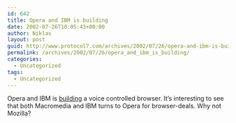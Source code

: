 ```yaml
---
id: 642
title: Opera and IBM is building
date: 2002-07-26T10:05:43+00:00
author: Niklas
layout: post
guid: http://www.protocol7.com/archives/2002/07/26/opera-and-ibm-is-building/
permalink: /archives/2002/07/26/opera_and_ibm_is_building/
categories:
  - Uncategorized
tags:
  - Uncategorized
---
```

<div class='microid-d5d1ff1a43de747240f563681e1b832aa48b3aec'>
  <p>
    Opera and IBM is <a href="http://www.theregister.co.uk/content/6/26380.html">building</a> a voice controlled browser. It&#8217;s interesting to see that both Macromedia and IBM turns to Opera for browser-deals. Why not Mozilla?
  </p>
</div>